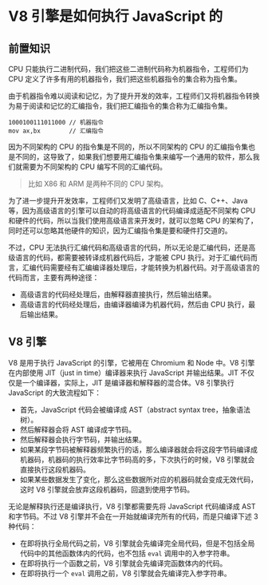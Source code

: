 # V8 引擎是如何执行 JavaScript 的

## 前置知识

CPU 只能执行二进制代码，我们把这些二进制代码称为机器指令，工程师们为 CPU 定义了许多有用的机器指令，我们把这些机器指令的集合称为指令集。

由于机器指令难以阅读和记忆，为了提升开发的效率，工程师们又将机器指令转换为易于阅读和记忆的汇编指令，我们把汇编指令的集合称为汇编指令集。

```
1000100111011000 // 机器指令
mov ax,bx        // 汇编指令
```

因为不同架构的 CPU 的指令集是不同的，所以不同架构的 CPU 的汇编指令集也是不同的，这导致了，如果我们想要用汇编指令集来编写一个通用的软件，那么我们就需要为不同架构的 CPU 编写不同的汇编代码。

> 比如 X86 和 ARM 是两种不同的 CPU 架构。

为了进一步提升开发效率，工程师们又发明了高级语言，比如 C、C++、Java 等，因为高级语言的引擎可以自动的将高级语言的代码编译成适配不同架构 CPU 和硬件的代码，所以当我们使用高级语言来开发时，就可以忽略 CPU 的架构了，同时还可以忽略其他硬件的知识，因为汇编指令集是要和硬件打交道的。

不过，CPU 无法执行汇编代码和高级语言的代码，所以无论是汇编代码，还是高级语言的代码，都需要被转译成机器代码后，才能被 CPU 执行。对于汇编代码而言，汇编代码需要经有汇编编译器处理后，才能转换为机器代码。对于高级语言的代码而言，主要有两种途径：

- 高级语言的代码经处理后，由解释器直接执行，然后输出结果。
- 高级语言的代码经处理后，由编译器编译为机器代码，然后由 CPU 执行，最后输出结果。

## V8 引擎

V8 是用于执行 JavaScript 的引擎，它被用在 Chromium 和 Node 中。V8 引擎在内部使用 JIT（just in time）编译器来执行 JavaScript 并输出结果。JIT 不仅仅是一个编译器，实际上，JIT 是编译器和解释器的混合体。V8 引擎执行 JavaScript 的大致流程如下：

- 首先，JavaScript 代码会被编译成 AST（abstract syntax tree，抽象语法树）。
- 然后解释器会将 AST 编译成字节码。
- 然后解释器会执行字节码，并输出结果。
- 如果某段字节码被解释器频繁执行的话，那么编译器就会将这段字节码编译成机器码，机器码的执行效率比字节码高的多，下次执行的时候，V8 引擎就会直接执行这段机器码。
- 如果某些数据发生了变化，那么这些数据所对应的机器码就会变成无效代码，这时 V8 引擎就会放弃这段机器码，回退到使用字节码。

无论是解释执行还是编译执行，V8 引擎都需要先将 JavaScript 代码编译成 AST 和字节码。不过 V8 引擎并不会在一开始就编译完所有的代码，而是只编译下述 3 种代码：

- 在即将执行全局代码之前，V8 引擎就会先编译完全局代码，但是不包括全局代码中的其他函数体内的代码，也不包括 `eval` 调用中的入参字符串。
- 在即将执行一个函数之前，V8 引擎就会先编译完函数体内的代码。
- 在即将执行一个 `eval` 调用之前，V8 引擎就会先编译完入参字符串。